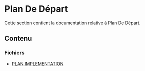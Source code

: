 # Plan De Départ

Cette section contient la documentation relative à Plan De Départ.

## Contenu


### Fichiers

- [PLAN IMPLEMENTATION](./PLAN_IMPLEMENTATION.html)
